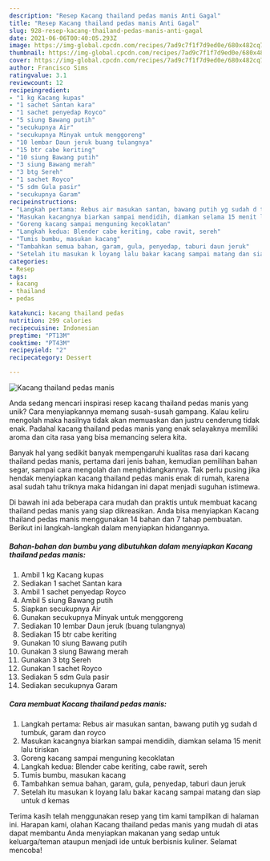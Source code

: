 ```yaml
---
description: "Resep Kacang thailand pedas manis Anti Gagal"
title: "Resep Kacang thailand pedas manis Anti Gagal"
slug: 928-resep-kacang-thailand-pedas-manis-anti-gagal
date: 2021-06-06T00:40:05.293Z
image: https://img-global.cpcdn.com/recipes/7ad9c7f1f7d9ed0e/680x482cq70/kacang-thailand-pedas-manis-foto-resep-utama.jpg
thumbnail: https://img-global.cpcdn.com/recipes/7ad9c7f1f7d9ed0e/680x482cq70/kacang-thailand-pedas-manis-foto-resep-utama.jpg
cover: https://img-global.cpcdn.com/recipes/7ad9c7f1f7d9ed0e/680x482cq70/kacang-thailand-pedas-manis-foto-resep-utama.jpg
author: Francisco Sims
ratingvalue: 3.1
reviewcount: 12
recipeingredient:
- "1 kg Kacang kupas"
- "1 sachet Santan kara"
- "1 sachet penyedap Royco"
- "5 siung Bawang putih"
- "secukupnya Air"
- "secukupnya Minyak untuk menggoreng"
- "10 lembar Daun jeruk buang tulangnya"
- "15 btr cabe keriting"
- "10 siung Bawang putih"
- "3 siung Bawang merah"
- "3 btg Sereh"
- "1 sachet Royco"
- "5 sdm Gula pasir"
- "secukupnya Garam"
recipeinstructions:
- "Langkah pertama: Rebus air masukan santan, bawang putih yg sudah d tumbuk, garam dan royco"
- "Masukan kacangnya biarkan sampai mendidih, diamkan selama 15 menit lalu tiriskan"
- "Goreng kacang sampai menguning kecoklatan"
- "Langkah kedua: Blender cabe keriting, cabe rawit, sereh"
- "Tumis bumbu, masukan kacang"
- "Tambahkan semua bahan, garam, gula, penyedap, taburi daun jeruk"
- "Setelah itu masukan k loyang lalu bakar kacang sampai matang dan siap untuk d kemas"
categories:
- Resep
tags:
- kacang
- thailand
- pedas

katakunci: kacang thailand pedas 
nutrition: 299 calories
recipecuisine: Indonesian
preptime: "PT13M"
cooktime: "PT43M"
recipeyield: "2"
recipecategory: Dessert

---
```



![Kacang thailand pedas manis](https://img-global.cpcdn.com/recipes/7ad9c7f1f7d9ed0e/680x482cq70/kacang-thailand-pedas-manis-foto-resep-utama.jpg)

Anda sedang mencari inspirasi resep kacang thailand pedas manis yang unik? Cara menyiapkannya memang susah-susah gampang. Kalau keliru mengolah maka hasilnya tidak akan memuaskan dan justru cenderung tidak enak. Padahal kacang thailand pedas manis yang enak selayaknya memiliki aroma dan cita rasa yang bisa memancing selera kita.

Banyak hal yang sedikit banyak mempengaruhi kualitas rasa dari kacang thailand pedas manis, pertama dari jenis bahan, kemudian pemilihan bahan segar, sampai cara mengolah dan menghidangkannya. Tak perlu pusing jika hendak menyiapkan kacang thailand pedas manis enak di rumah, karena asal sudah tahu triknya maka hidangan ini dapat menjadi suguhan istimewa.




Di bawah ini ada beberapa cara mudah dan praktis untuk membuat kacang thailand pedas manis yang siap dikreasikan. Anda bisa menyiapkan Kacang thailand pedas manis menggunakan 14 bahan dan 7 tahap pembuatan. Berikut ini langkah-langkah dalam menyiapkan hidangannya.

<!--inarticleads1-->

##### Bahan-bahan dan bumbu yang dibutuhkan dalam menyiapkan Kacang thailand pedas manis:

1. Ambil 1 kg Kacang kupas
1. Sediakan 1 sachet Santan kara
1. Ambil 1 sachet penyedap Royco
1. Ambil 5 siung Bawang putih
1. Siapkan secukupnya Air
1. Gunakan secukupnya Minyak untuk menggoreng
1. Sediakan 10 lembar Daun jeruk (buang tulangnya)
1. Sediakan 15 btr cabe keriting
1. Gunakan 10 siung Bawang putih
1. Gunakan 3 siung Bawang merah
1. Gunakan 3 btg Sereh
1. Gunakan 1 sachet Royco
1. Sediakan 5 sdm Gula pasir
1. Sediakan secukupnya Garam




<!--inarticleads2-->

##### Cara membuat Kacang thailand pedas manis:

1. Langkah pertama: Rebus air masukan santan, bawang putih yg sudah d tumbuk, garam dan royco
1. Masukan kacangnya biarkan sampai mendidih, diamkan selama 15 menit lalu tiriskan
1. Goreng kacang sampai menguning kecoklatan
1. Langkah kedua: Blender cabe keriting, cabe rawit, sereh
1. Tumis bumbu, masukan kacang
1. Tambahkan semua bahan, garam, gula, penyedap, taburi daun jeruk
1. Setelah itu masukan k loyang lalu bakar kacang sampai matang dan siap untuk d kemas




Terima kasih telah menggunakan resep yang tim kami tampilkan di halaman ini. Harapan kami, olahan Kacang thailand pedas manis yang mudah di atas dapat membantu Anda menyiapkan makanan yang sedap untuk keluarga/teman ataupun menjadi ide untuk berbisnis kuliner. Selamat mencoba!
